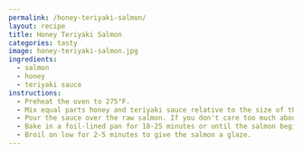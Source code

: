```yaml
---
permalink: /honey-teriyaki-salmon/
layout: recipe
title: Honey Teriyaki Salmon
categories: tasty 
image: honey-teriyaki-salmon.jpg
ingredients:
  - salmon
  - honey
  - teriyaki sauce
instructions:
  - Preheat the oven to 275°F.
  - Mix equal parts honey and teriyaki sauce relative to the size of the salmon (about ½ cup - ¾ cup each).
  - Pour the sauce over the raw salmon. If you don't care too much about presentation, poke holes in the salmon to help the flavor seep in. (It's better if you marinade the salmon for at least 30 minutes, but this is not necessary if you're in a hurry!)
  - Bake in a foil-lined pan for 18-25 minutes or until the salmon begins to flake when raked with a fork.
  - Broil on low for 2-5 minutes to give the salmon a glaze.
---
```

